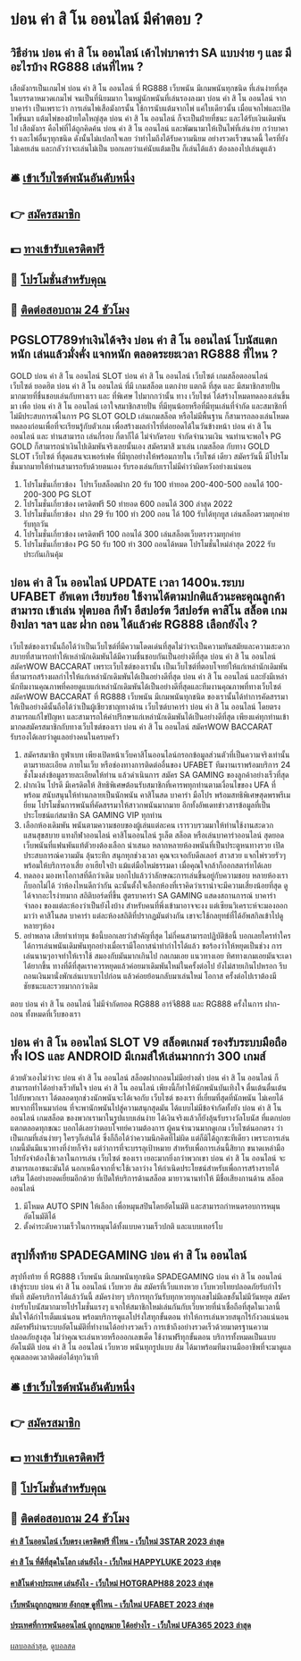 # บ่อน ค่า สิ โน ออนไลน์ มีคำตอบ ?
## วิธีอ่าน บ่อน ค่า สิ โน ออนไลน์ เค้าไพ่บาคาร่า SA แบบง่าย ๆ และ มีอะไรบ้าง RG888 เล่นที่ไหน ?
เสือมังกรเป็นเกมไพ่ บ่อน ค่า สิ โน ออนไลน์ ที่ RG888 เว็บพนัน มีเกมพนันทุกชนิด ที่เล่นง่ายที่สุด ในบรรดาหมวดเกมไพ่ จนเป็นที่นิยมมาก ในหมู่นักพนันที่เล่นรองลงมา บ่อน ค่า สิ โน ออนไลน์ จากบาคาร่า เป็นเพราะว่า การเล่นไพ่เสือมังกรนั้น ใช้การนับแต้มจากไพ่ แค่ใบเดียวนั้น เมื่อแจกไพ่และเปิดไพ่ขึ้นมา แต้มไพ่ของฝ่ายใดใหญ่สุด บ่อน ค่า สิ โน ออนไลน์ ก็จะเป็นฝ่ายที่ชนะ และได้รับเงินเดิมพันไป เสือมังกร คือไพ่ที่ได้ถูกคิดค้น บ่อน ค่า สิ โน ออนไลน์ และพัฒนามาให้เป็นไพ่ที่เล่นง่าย กว่าบาคาร่า และไพ่อื่นๆทุกชนิด ดังนั้นไม่แปลกใจเลย ว่าทำไมถึงได้รับความนิยม อย่างรวดเร็วขนาดนี้ ใครที่ยังไม่เคยเล่น และกลัวว่าจะเล่นไม่เป็น บอกเลยว่าแค่นับแต้มเป็น ก็เล่นได้แล้ว ต้องลองไปเล่นดูแล้ว

## 🛎 [เข้าเว็บไซต์พนันอันดับหนึ่ง](https://bit.ly/3SdLNi2)
## 👉 [สมัครสมาชิก](https://bit.ly/3SdLNi2)
## 💵 [ทางเข้ารับเครดิตฟรี](https://bit.ly/3dyRKHj)
## 👑 [โปรโมชั่นสำหรับคุณ](https://bit.ly/3dyRKHj)
## 📱 [ติดต่อสอบถาม 24 ชัวโมง](https://bit.ly/3dyRKHj)

## PGSLOT789ทำเงินได้จริง บ่อน ค่า สิ โน ออนไลน์ โบนัสแตกหนัก เล่นแล้วมั่งคั่ง แจกหนัก ตลอดระยะเวลา RG888 ที่ไหน ?
GOLD บ่อน ค่า สิ โน ออนไลน์ SLOT บ่อน ค่า สิ โน ออนไลน์ เว็บไซต์ เกมสล็อตออนไลน์ เว็บไซต์ ยอดฮิต บ่อน ค่า สิ โน ออนไลน์ ที่มี เกมสล็อต แตกง่าย แตกดี ที่สุด และ มีสมาชิกสายปั่นมากมายที่ชื่นชอบเล่นกับทางเรา และ ที่พิเศษ ไปมากกว่านั้น ทาง เว็บไซต์ ได้สร้างโหมดทดลองเล่นขึ้นมา เพื่อ บ่อน ค่า สิ โน ออนไลน์ เอาใจสมาชิกสายปั่น ที่มีทุนน้อยหรือที่มีทุนเล่นที่จำกัด และสมาชิกที่ไม่มีประสบการณ์ในการ PG SLOT GOLD เล่นเกมสล็อต หรือไม่มีพื้นฐาน ก็สามารถลองเล่นโหมดทดลองก่อนเพื่อที่จะเรียนรู้กับตัวเกม เพื่อสร้างผลกำไรที่ต่อยอดได้ในวันข้างหน้า บ่อน ค่า สิ โน ออนไลน์ และ ท่านสามารถ เล่นกี่รอบ กี่ตาก็ได้ ไม่จำกัดรอบ จำกัดจำนวนเงิน จนท่านจะพอใจ PG GOLD ก็สามารถนำเงินไปเดิมพันจริงเลยนั้นเอง สมัครมาสิ มาเล่น เกมสล็อต กับทาง GOLD SLOT เว็บไซต์ ที่สุดแสนจะเพอร์เฟค ที่มีทุกอย่างให้พร้อมภายใน เว็บไซต์ เดียว สมัครวันนี้ มีโปรโมชั่นมากมายให้ท่านสามารถรับด้วยตนเอง รับรองเล่นกับเราไม่มีคำว่าผิดหวังอย่างแน่นอน
1. โปรโมชั่นเกี่ยวข้อง  โปรเว็บสล็อตฝาก 20 รับ 100 ทํายอด 200-400-500 ถอนได้ 100-200-300 PG SLOT
2. โปรโมชั่นเกี่ยวข้อง เครดิตฟรี 50 ทำยอด 600 ถอนได้ 300 ล่าสุด 2022
3. โปรโมชั่นเกี่ยวข้อง  ฝาก 29 รับ 100 ทํา 200 ถอน ได้ 100 รับได้ทุกยูส เล่นสล็อตรวมทุกค่าย รับทุกวัน
4. โปรโมชั่นเกี่ยวข้อง เครดิตฟรี 100 ถอนได้ 300 เล่นสล็อตเว็บตรงรวมทุกค่าย
5. โปรโมชั่นเกี่ยวข้อง PG 50 รับ 100 ทํา 300 ถอนได้หมด โปรโมชั่นใหม่ล่าสุด 2022 รับประกันเกินคุ้ม

## บ่อน ค่า สิ โน ออนไลน์ UPDATE เวลา 1400น.ระบบ UFABET อัพเดท เรียบร้อย ใช้งานได้ตามปกติแล้วนะคะคุณลูกค้าสามารถ เข้าเล่น ฟุตบอล กีฬา อีสปอร์ต วีสปอร์ต คาสิโน สล็อต เกมยิงปลา ฯลฯ และ ฝาก ถอน ได้แล้วค่ะ RG888 เลือกยังไง ?
เว็บไซต์ของเรานั้นถือได้ว่าเป็นเว็บไซต์ที่มีความโดดเด่นที่สุดไม่ว่าจะเป็นความทันสมัยและความสะดวกสบายที่สามารถทำให้เหล่านักเดิมพันได้มีความชื่นชอบกันเป็นอย่างดีที่สุด บ่อน ค่า สิ โน ออนไลน์ สมัครWOW BACCARAT เพราะเว็บไซต์ของเรานั้น เป็นเว็บไซต์ที่ตอบโจทย์ให้แก่เหล่านักเดิมพันที่สามารถสร้างผลกำไรให้แก่เหล่านักเดิมพันได้เป็นอย่างดีที่สุด บ่อน ค่า สิ โน ออนไลน์ และยังมีเหล่านักทีมงานคุณภาพที่คอยดูแบแก่เหล่านักเดิมพันได้เป็นอย่างดีที่สุดและทีมงานคุณภาพที่ทางเว็บไซต์ สมัครWOW BACCARAT ที่ RG888 เว็บพนัน มีเกมพนันทุกชนิด ของเรานั้นได้ทำการคัดสรรมาให้เป็นอย่างดีนั้นถือได้ว่าเป็นผู้เชียวชาญทางด้าน เว็บไซต์บาคาร่า บ่อน ค่า สิ โน ออนไลน์ โดยตรง สามารถแก้ไขปัญหา และสามารถให้คำปรึกษาแก่เหล่านักเดิมพันได้เป็นอย่างดีที่สุด เพียงแค่ทุกท่านเข้ามากดสมัครสมาชิกกับทางเว็บไซต์ของเรา บ่อน ค่า สิ โน ออนไลน์ สมัครWOW BACCARAT รับรองได้เลยว่าดูแลอย่างคนในครบครัว
1. สมัครสมาชิก ยูฟ่าเบท เพียงเปิดหน้าเว็บคาสิโนออนไลน์กรอกข้อมูลส่วนตัวที่เป็นความจริงเท่านั้น ตามรายละเอียด ภายในเว็บ หรือช่องทางการติดต่ออื่นของ UFABET ทีมงานเราพร้อมบริการ 24 ชั่งโมงส่งข้อมูลรายละเอียดให้ท่าน แล้วดำเนินการ สมัคร SA GAMING ของลูกค้าอย่างเร็วที่สุด
2. ฝากเงิน โปรดี มีเครดิตให้ สิทธิพิเศษต้อนรับสมาชิกที่เคารพทุกท่านตามเงื่อนไขของ UFA ที่พร้อม สนับสนุนให้ท่านกลายเป็นนักพนัน คาสิโนสด บาคาร่า มือโปร พร้อมสทธิพิเศษสุดพรพรีเมยี่ยม โปรโมชั่นการพนันที่คัดสรรมาให้สาวกพนันมากมาย อีกทั้งอัพเดทข่าวสารข้อมูลที่เป็นประโยชน์แก่สมาชิก SA GAMING VIP ทุกท่าน
3. เลือกห้องเดิมพัน พนันตามความชอบของผู้เล่นแต่ละคน เรารวบรวมมาให้ท่านใช้งานสะดวกแสนสุขสบาย แทงกีฬาออนไลน์ คาสิโนออนไลน์ รูเล็ต สล็อต หรือเล่นบาคาร่าออนไลน์ สุดยอดเว็บพนันที่แฟนพันแท้ตัวยงต้องเลือก นำเสนอ หลากหลายห้องพนันที่เป็นประตูหนทางรวย เปิดประสบการณ์ความมัน ลุ้นระทึก สนุกทุกช่วงเวลา คุณจะเจอกับดีลเลอร์ สาวสวย แจกไพ่รวยรัวๆพร้อมให้บริการอาเสี่ย อาเฮียใจป๋า แม้แต่มือใหม่ธรรมดา เมื่อคุณใจกล้าก็ออกสตาร์ทได้เลย
4. ทดลอง มองหาโอกาสที่ดีกว่าเดิม บอกไปแล้วว่าลักษณะการเล่นขึ้นอยู่กับความชอบ หลายห้องเราก็บอกไม่ได้ ว่าห้องไหนดีกว่ากัน ฉะนั้นตั้งใจเลือกห้องที่เราคิดว่าเราน่าจะมีความเสี่ยงน้อยที่สุด ดูได้จากอะไรง่ายมาก สถิติบอร์ดที่ขึ้น สูตรบาคาร่า SA GAMING แสดงสถานการณ์ บาคาร่าจำลอง ของแต่ละห้องว่าเป็นยังไงบ้าง สำหรับคนที่พึ่งเข้ามาอาจจะงง แต่เซียนวิเคราะห์จะมองออกมาว่า คาสิโนสด บาคาร่า แต่ละห้องสถิติที่ปรากฏมันต่างกัน เขาจะใช้กลยุทธ์ที่ได้อัพสกิลเข้าไปดูหลายๆห้อง
5. อย่าพลาด เสียท่าเท่าทุน ข้อนี้บอกเลยว่าสำคัญที่สุด ไม่กี่คนสามารถปฏิบัติข้อนี้ บอกเลยใครทำใครได้การเล่นพนันเดิมพันทุกอย่างเมื่อเรามีโอกาสนำทำกำไรได้แล้ว ขอร้องว่าให้หยุดเป็นช่วง การเล่นนานๆอาจทำให้เราใช้ สมองกับมันมากเกินไป กลเกมเอย แนวทางเอย ทิศทางเกมเอยมันจะเดาได้ยากขึ้น ทางที่ดีที่สุดเราควรหยุดแล้วค่อยมาเดิมพันใหม่ในครั้งต่อไป ยังไม่สายเกินไปหรอก รีบถอนเงินมานั่งพักเล่นเบาเบาไปก่อน แล้วค่อยย้อนกลับมาเล่นใหม่ โอกาส ครั้งต่อไปเราต้องมีชัยชนะและรวยมากกว่าเดิม

ตอบ บ่อน ค่า สิ โน ออนไลน์ ไม่มีจำกัดยอด RG888 อาร์จี888 และ RG888 ครั้งในการ ฝาก-ถอน ทั้งหมดที่เว็บของเรา

## บ่อน ค่า สิ โน ออนไลน์ SLOT V9 สล็อตเกมส์ รองรับระบบมือถือ ทั้ง IOS และ ANDROID มีเกมส์ให้เล่นมากกว่า 300 เกมส์
ด้วยตัวเองไม่ว่าจะ บ่อน ค่า สิ โน ออนไลน์ สล็อตฝากถอนไม่มีอย่างต่ำ บ่อน ค่า สิ โน ออนไลน์ ก็สามารถทำได้อย่างเร็วทันใจ บ่อน ค่า สิ โน ออนไลน์ เพียงนี้ก็ทำให้นักพนันบันเทิงใจ ตื่นเต้นตื่นเต้นไปกับพวกเรา ได้ตลอดทุกช่วงนักพนันจะได้เจอกับ เว็บไซต์ ของเรา ที่เยี่ยมที่สุดที่นักพนัน ไม่เคยได้พบจากที่ไหนมาก่อน ที่จะพานักพนันไปสู่ความสนุกสุดมัน ได้แบบไม่มีข้อจำกัดทั้งยัง บ่อน ค่า สิ โน ออนไลน์ เกมสล็อต ของพวกเรามาในรูปแบบเล่นง่าย ได้เงินจริงแล้วก็ยังลุ้นรับรางวัลโบนัส ที่แตกบ่อยแตกตลอดทุกขณะ บอกได้เลยว่าตอบโจทย์ความต้องการ
ผู้คนจำนวนมากดูเกม เว็บไซต์นอกตรง ว่าเป็นเกมที่เล่นง่ายๆ ใครๆก็เล่นได้ ซึ่งก็ถือได้ว่าความนึกคิดที่ไม่ผิด แต่ก็มิได้ถูกซะทีเดียว เพราะการเล่นเกมนี้มันมีแนวทางที่ง่ายก็จริง แต่ว่าการที่จะบรรลุเป้าหมาย สำหรับเพื่อการเล่นนี้สิยาก ขนาดเหล่ามือโปรยังจำต้องใช้เวลาในการเล่น เว็บไซต์ ของเรา เยอะมากยิ่งกว่าพวกเขา บ่อน ค่า สิ โน ออนไลน์ จะสามารถเอาชนะมันได้ นอกเหนือจากที่จะใช้เวลาว่าง ให้กำเนิดประโยชน์สำหรับเพื่อการสร้างรายได้เสริม ได้อย่างยอดเยี่ยมอีกด้วย ที่เปิดให้บริการด้านสล็อต มายาวนานทำให้ มีชื่อเสียงกานด้าน สล็อตออนไลน์
1. มีโหมด AUTO SPIN ให้เลือก เพื่อหมุนสปินโดยอัตโนมัติ และสามารถกำหนดรอบการหมุนอัตโนมัติได้
2. ตั้งค่าระดับความเร็วในการหมุนได้ทั้งแบบความเร็วปกติ และแบบเทอร์โบ

## สรุปทิ้งท้าย SPADEGAMING บ่อน ค่า สิ โน ออนไลน์
สรุปทิ้งท้าย ที่ RG888 เว็บพนัน มีเกมพนันทุกชนิด SPADEGAMING บ่อน ค่า สิ โน ออนไลน์ เข้าสู่ระบบ บ่อน ค่า สิ โน ออนไลน์ เว็บหวย ส้ม สมัครที่เว็บแทงหวย เว็บหวยไทยปลอดภัยรับกำไรทันที สมัครบริการได้แล้ววันนี้ สมัครง่ายๆ บริการทุกวันรับทุกหวยทุกเลขไม่มีเลขอั้นไม่มีวันหยุด สมัครง่ายรับโบนัสมากมายโปรโมชั่นแรงๆ แจกให้สมาชิกใหม่เล่นกันกับเว็บหวยที่น่าเชื่อถือที่สุดในเวลานี้ มั่นใจได้กำไรเต็มแน่นอน พร้อมบริการดูแลโปร่งใสทุกขั้นตอน ทำให้การเล่นหวยสนุกไร้กังวลแน่นอน สมัครฟรีผ่านระบบอัตโนมัติที่ทำงานได้อย่างรวดเร็ว การเข้าถึงอย่างรวดเร็วด้วยมาตรฐานความปลอดภัยสูงสุด ไม่ว่าคุณจะเล่นหวยหรือออกเลขเด็ด ใช้งานฟรีทุกขั้นตอน บริการทั้งหมดเป็นแบบอัตโนมัติ บ่อน ค่า สิ โน ออนไลน์ เว็บหวย พนันทุกรูปแบบ ส้ม ได้มาพร้อมทีมงานมืออาชีพที่จะมาดูแลคุณตลอดเวลาติดต่อได้ทุกวินาที

## 🛎 [เข้าเว็บไซต์พนันอันดับหนึ่ง](https://bit.ly/3SdLNi2)
## 👉 [สมัครสมาชิก](https://bit.ly/3SdLNi2)
## 💵 [ทางเข้ารับเครดิตฟรี](https://bit.ly/3dyRKHj)
## 👑 [โปรโมชั่นสำหรับคุณ](https://bit.ly/3dyRKHj)
## 📱 [ติดต่อสอบถาม 24 ชัวโมง](https://bit.ly/3dyRKHj)

#### [ค่า สิ โนออนไลน์ เว็บตรง เครดิตฟรี ที่ไหน - เว็บใหม่ 3STAR 2023 ล่าสุด](https://atom.io/themes/ค่า%20สิ%20โนออนไลน์%20เว็บตรง%20เครดิตฟรี%20ที่ไหน%20-%20เว็บใหม่%203star%202023%20ล่าสุด)
#### [ค่า สิ โน ที่ดีที่สุดในโลก เล่นยังไง - เว็บใหม่ HAPPYLUKE 2023 ล่าสุด](https://atom.io/themes/ค่า%20สิ%20โน%20ที่ดีที่สุดในโลก%20เล่นยังไง%20-%20เว็บใหม่%20happyluke%202023%20ล่าสุด)
#### [คาสิโนต่างประเทศ เล่นยังไง - เว็บใหม่ HOTGRAPH88 2023 ล่าสุด](https://atom.io/themes/คาสิโนต่างประเทศ%20เล่นยังไง%20-%20เว็บใหม่%20hotgraph88%202023%20ล่าสุด)
#### [เว็บพนันถูกกฎหมาย อังกฤษ ดูที่ไหน - เว็บใหม่ UFABET 2023 ล่าสุด](https://atom.io/themes/เว็บพนันถูกกฎหมาย%20อังกฤษ%20ดูที่ไหน%20-%20เว็บใหม่%20ufabet%202023%20ล่าสุด)
#### [ประเทศที่การพนันออนไลน์ ถูกกฎหมาย ได้อย่างไร - เว็บใหม่ UFA365 2023 ล่าสุด](https://atom.io/themes/ประเทศที่การพนันออนไลน์%20ถูกกฎหมาย%20ได้อย่างไร%20-%20เว็บใหม่%20ufa365%202023%20ล่าสุด)

[ผลบอลล่าสุด](https://siamsport.tv "ผลบอลล่าสุด"), [ดูบอลสด](https://siamsport.tv/ดูบอลสด "ดูบอลสด")
